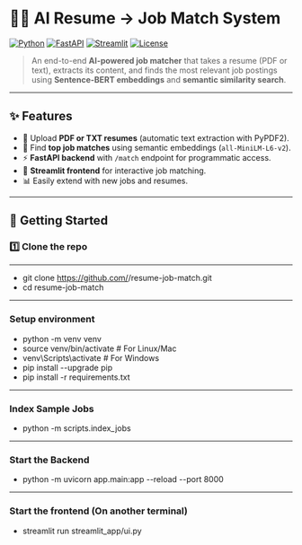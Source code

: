 # 🧑‍💼 AI Resume → Job Match System

[![Python](https://img.shields.io/badge/Python-3.10+-blue.svg)](https://www.python.org/)
[![FastAPI](https://img.shields.io/badge/FastAPI-0.111-green.svg)](https://fastapi.tiangolo.com/)
[![Streamlit](https://img.shields.io/badge/Streamlit-1.38-red.svg)](https://streamlit.io/)
[![License](https://img.shields.io/badge/license-MIT-lightgrey.svg)](LICENSE)

> An end-to-end **AI-powered job matcher** that takes a resume (PDF or text), extracts its content, and finds the most relevant job postings using **Sentence-BERT embeddings** and **semantic similarity search**.

---

## ✨ Features
- 📄 Upload **PDF or TXT resumes** (automatic text extraction with PyPDF2).
- 🔎 Find **top job matches** using semantic embeddings (`all-MiniLM-L6-v2`).
- ⚡ **FastAPI backend** with `/match` endpoint for programmatic access.
- 🎨 **Streamlit frontend** for interactive job matching.
- 📊 Easily extend with new jobs and resumes.

---

## 🚀 Getting Started

### 1️⃣ Clone the repo
---
- git clone https://github.com/<your-username>/resume-job-match.git
- cd resume-job-match

---
### Setup environment
- python -m venv venv
- source venv/bin/activate     # For Linux/Mac
- venv\Scripts\activate        # For Windows
- pip install --upgrade pip
- pip install -r requirements.txt

---
### Index Sample Jobs
- python -m scripts.index_jobs

---
### Start the Backend
- python -m uvicorn app.main:app --reload --port 8000

---
### Start the frontend (On another terminal)
- streamlit run streamlit_app/ui.py

```bash